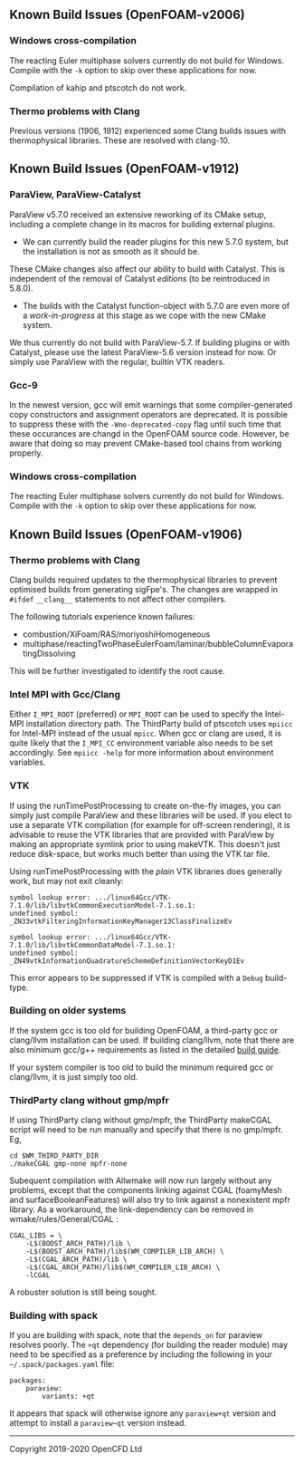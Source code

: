 ## Known Build Issues (OpenFOAM-v2006)

### Windows cross-compilation

The reacting Euler multiphase solvers currently do not build for
Windows. Compile with the `-k` option to skip over these applications
for now.

Compilation of kahip and ptscotch do not work.

### Thermo problems with Clang

Previous versions (1906, 1912) experienced some Clang builds issues
with thermophysical libraries. These are resolved with clang-10.


## Known Build Issues (OpenFOAM-v1912)

### ParaView, ParaView-Catalyst

ParaView v5.7.0 received an extensive reworking of its CMake setup,
including a complete change in its macros for building external
plugins.

- We can currently build the reader plugins for this new 5.7.0 system,
  but the installation is not as smooth as it should be.

These CMake changes also affect our ability to build with Catalyst.
This is independent of the removal of Catalyst _editions_
(to be reintroduced in 5.8.0).

- The builds with the Catalyst function-object with 5.7.0 are even
  more of a _work-in-progress_ at this stage as we cope with the new
  CMake system.

We thus currently do not build with ParaView-5.7. If building plugins or with
Catalyst, please use the latest ParaView-5.6 version instead for now.
Or simply use ParaView with the regular, builtin VTK readers.


### Gcc-9

In the newest version, gcc will emit warnings that some compiler-generated
copy constructors and assignment operators are deprecated.
It is possible to suppress these with the `-Wno-deprecated-copy` flag
until such time that these occurances are changd in the OpenFOAM source code.
However, be aware that doing so may prevent CMake-based tool chains
from working properly.


### Windows cross-compilation

The reacting Euler multiphase solvers currently do not build for
Windows. Compile with the `-k` option to skip over these applications
for now.


## Known Build Issues (OpenFOAM-v1906)

### Thermo problems with Clang

Clang builds required updates to the thermophysical libraries to prevent
optimised builds from generating sigFpe's.  The changes are wrapped in `#ifdef`
`__clang__` statements to not affect other compilers.

The following tutorials experience known failures:

- combustion/XiFoam/RAS/moriyoshiHomogeneous
- multiphase/reactingTwoPhaseEulerFoam/laminar/bubbleColumnEvaporatingDissolving


This will be further investigated to identify the root cause.


### Intel MPI with Gcc/Clang

Either `I_MPI_ROOT` (preferred) or `MPI_ROOT` can be used to specify
the Intel-MPI installation directory path.
The ThirdParty build of ptscotch uses `mpiicc` for Intel-MPI instead
of the usual `mpicc`. When gcc or clang are used, it is quite likely
that the `I_MPI_CC` environment variable also needs to be set
accordingly.
See `mpiicc -help` for more information about environment variables.


### VTK

If using the runTimePostProcessing to create on-the-fly images, you
can simply just compile ParaView and these libraries will be used.
If you elect to use a separate VTK compilation (for example for
off-screen rendering), it is advisable to reuse the VTK libraries that
are provided with ParaView by making an appropriate symlink
prior to using makeVTK. This doesn't just reduce disk-space, but works
much better than using the VTK tar file.

Using runTimePostProcessing with the *plain* VTK libraries does
generally work, but may not exit cleanly:
```
symbol lookup error: .../linux64Gcc/VTK-7.1.0/lib/libvtkCommonExecutionModel-7.1.so.1:
undefined symbol: _ZN33vtkFilteringInformationKeyManager13ClassFinalizeEv

symbol lookup error: .../linux64Gcc/VTK-7.1.0/lib/libvtkCommonDataModel-7.1.so.1:
undefined symbol: _ZN49vtkInformationQuadratureSchemeDefinitionVectorKeyD1Ev
```

This error appears to be suppressed if VTK is compiled with a `Debug` build-type.


### Building on older systems

If the system gcc is too old for building OpenFOAM, a third-party gcc or
clang/llvm installation can be used. If building clang/llvm, note that
there are also minimum gcc/g++ requirements as listed in the
detailed [build guide][link third-build].

If your system compiler is too old to build the minimum required gcc or
clang/llvm, it is just simply too old.


### ThirdParty clang without gmp/mpfr

If using ThirdParty clang without gmp/mpfr, the ThirdParty makeCGAL
script will need to be run manually and specify that there is no
gmp/mpfr. Eg,
```
cd $WM_THIRD_PARTY_DIR
./makeCGAL gmp-none mpfr-none
```

Subequent compilation with Allwmake will now run largely without any
problems, except that the components linking against CGAL
(foamyMesh and surfaceBooleanFeatures) will also try to link against
a nonexistent mpfr library. As a workaround, the link-dependency can
be removed in wmake/rules/General/CGAL :
```
CGAL_LIBS = \
    -L$(BOOST_ARCH_PATH)/lib \
    -L$(BOOST_ARCH_PATH)/lib$(WM_COMPILER_LIB_ARCH) \
    -L$(CGAL_ARCH_PATH)/lib \
    -L$(CGAL_ARCH_PATH)/lib$(WM_COMPILER_LIB_ARCH) \
    -lCGAL
```

A robuster solution is still being sought.


### Building with spack

If you are building with spack, note that the `depends_on` for paraview
resolves poorly. The `+qt` dependency (for building the reader module)
may need to be specified as a preference by including the following in
your `~/.spack/packages.yaml` file:
```
packages:
    paraview:
        variants: +qt
```
It appears that spack will otherwise ignore any `paraview+qt` version
and attempt to install a `paraview~qt` version instead.


<!-- Links -->

[page ParaView]:  http://www.paraview.org/
[download ParaView]: https://www.paraview.org/download/


<!-- OpenFOAM -->

[repo openfoam]: https://develop.openfoam.com/Development/openfoam/
[repo third]: https://develop.openfoam.com/Development/ThirdParty-common/

[link openfoam-readme]: https://develop.openfoam.com/Development/openfoam/blob/develop/README.md
[link openfoam-issues]: https://develop.openfoam.com/Development/openfoam/blob/develop/doc/BuildIssues.md
[link openfoam-config]: https://develop.openfoam.com/Development/openfoam/blob/develop/doc/Config.md
[link openfoam-build]: https://develop.openfoam.com/Development/openfoam/blob/develop/doc/Build.md
[link openfoam-require]: https://develop.openfoam.com/Development/openfoam/blob/develop/doc/Requirements.md
[link third-readme]: https://develop.openfoam.com/Development/ThirdParty-common/blob/develop/README.md
[link third-build]: https://develop.openfoam.com/Development/ThirdParty-common/blob/develop/BUILD.md
[link third-require]: https://develop.openfoam.com/Development/ThirdParty-common/blob/develop/Requirements.md

---
Copyright 2019-2020 OpenCFD Ltd
